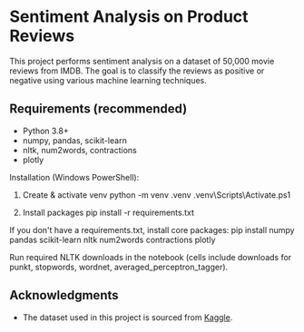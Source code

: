 # Sentiment Analysis on Product Reviews
This project performs sentiment analysis on a dataset of 50,000 movie reviews from IMDB. The goal is to classify the reviews as positive or negative using various machine learning techniques.

## Requirements (recommended)
- Python 3.8+
- numpy, pandas, scikit-learn
- nltk, num2words, contractions
- plotly

Installation (Windows PowerShell):
1. Create & activate venv
   python -m venv .venv
   .venv\Scripts\Activate.ps1

2. Install packages
   pip install -r requirements.txt

If you don't have a requirements.txt, install core packages:
   pip install numpy pandas scikit-learn nltk num2words contractions plotly

Run required NLTK downloads in the notebook (cells include downloads for punkt, stopwords, wordnet, averaged_perceptron_tagger).

## Acknowledgments
- The dataset used in this project is sourced from [Kaggle]([https://www.imdb.com/](https://www.kaggle.com/datasets/lakshmi25npathi/imdb-dataset-of-50k-movie-reviews)).
